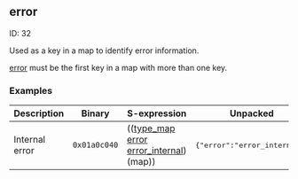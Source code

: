 ## error

ID: 32

Used as a key in a map to identify error information.

[error](./error.md) must be the first key in a map with more than one key.

### Examples

| Description | Binary | S-expression | Unpacked |
|----|----|----|----|
| Internal error | `0x01a0c040` | (([type_map](./type_map.md) [error](./error.md) [error_internal](./error_internal.md)) (map)) | <pre>{"error":"error_internal"}</pre> |